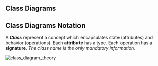 ## Class Diagrams

## Class Diagrams Notation
A **_Class_** represent a concept which encapsulates state (attributes) and behavior (operations). 
Each **attribute** has a type. Each operation has a **signature**.
_The class name is the only mandatory information._

![class_diagram_theory](https://user-images.githubusercontent.com/34712449/97092623-22adae80-164e-11eb-83ab-0dce2e9c9b36.png)
